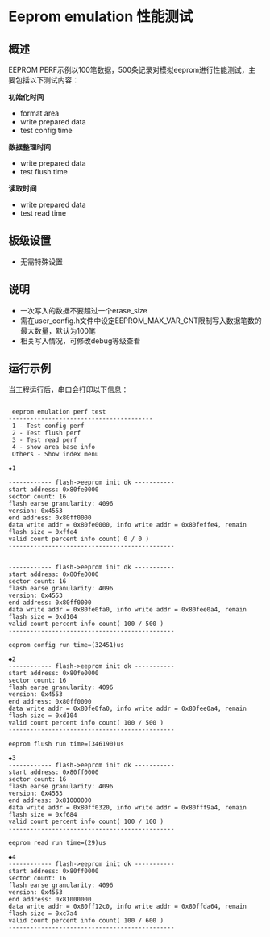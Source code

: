 # Eeprom emulation 性能测试

## 概述

EEPROM PERF示例以100笔数据，500条记录对模拟eeprom进行性能测试，主要包括以下测试内容：

**初始化时间**

- format area
- write prepared data
- test config time

**数据整理时间**

- write prepared data
- test flush time

**读取时间**

- write prepared data
- test read time

## 板级设置

- 无需特殊设置

## 说明
- 一次写入的数据不要超过一个erase_size
- 需在user_config.h文件中设定EEPROM_MAX_VAR_CNT限制写入数据笔数的最大数量，默认为100笔
- 相关写入情况，可修改debug等级查看

## 运行示例

当工程运行后，串口会打印以下信息：

```console

 eeprom emulation perf test
----------------------------------------
 1 - Test config perf
 2 - Test flush perf
 3 - Test read perf
 4 - show area base info
 Others - Show index menu

◆1

------------ flash->eeprom init ok -----------
start address: 0x80fe0000
sector count: 16
flash earse granularity: 4096
version: 0x4553
end address: 0x80ff0000
data write addr = 0x80fe0000, info write addr = 0x80feffe4, remain flash size = 0xffe4
valid count percent info count( 0 / 0 )
----------------------------------------------


------------ flash->eeprom init ok -----------
start address: 0x80fe0000
sector count: 16
flash earse granularity: 4096
version: 0x4553
end address: 0x80ff0000
data write addr = 0x80fe0fa0, info write addr = 0x80fee0a4, remain flash size = 0xd104
valid count percent info count( 100 / 500 )
----------------------------------------------

eeprom config run time=(32451)us

◆2
------------ flash->eeprom init ok -----------
start address: 0x80fe0000
sector count: 16
flash earse granularity: 4096
version: 0x4553
end address: 0x80ff0000
data write addr = 0x80fe0fa0, info write addr = 0x80fee0a4, remain flash size = 0xd104
valid count percent info count( 100 / 500 )
----------------------------------------------

eeprom flush run time=(346190)us

◆3
------------ flash->eeprom init ok -----------
start address: 0x80ff0000
sector count: 16
flash earse granularity: 4096
version: 0x4553
end address: 0x81000000
data write addr = 0x80ff0320, info write addr = 0x80fff9a4, remain flash size = 0xf684
valid count percent info count( 100 / 100 )
----------------------------------------------

eeprom read run time=(29)us

◆4
------------ flash->eeprom init ok -----------
start address: 0x80ff0000
sector count: 16
flash earse granularity: 4096
version: 0x4553
end address: 0x81000000
data write addr = 0x80ff12c0, info write addr = 0x80ffda64, remain flash size = 0xc7a4
valid count percent info count( 100 / 600 )
----------------------------------------------
```